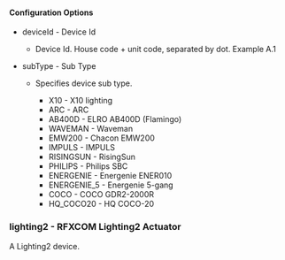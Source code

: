 #### Configuration Options

 * deviceId - Device Id
    * Device Id. House code + unit code, separated by dot. Example A.1

 * subType - Sub Type
    * Specifies device sub type.

        * X10 - X10 lighting
        * ARC - ARC
        * AB400D - ELRO AB400D (Flamingo)
        * WAVEMAN - Waveman
        * EMW200 - Chacon EMW200
        * IMPULS - IMPULS
        * RISINGSUN - RisingSun
        * PHILIPS - Philips SBC
        * ENERGENIE - Energenie ENER010
        * ENERGENIE\_5 - Energenie 5-gang
        * COCO - COCO GDR2-2000R
        * HQ\_COCO20 - HQ COCO-20


### lighting2 - RFXCOM Lighting2 Actuator

A Lighting2 device.